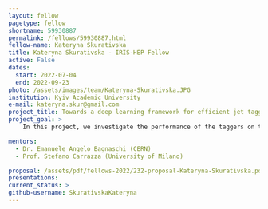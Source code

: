 ```yaml
---
layout: fellow
pagetype: fellow
shortname: 59930887
permalink: /fellows/59930887.html
fellow-name: Kateryna Skurativska
title: Kateryna Skurativska - IRIS-HEP Fellow
active: False
dates:
  start: 2022-07-04
  end: 2022-09-23
photo: /assets/images/team/Kateryna-Skurativska.JPG
institution: Kyiv Academic University
e-mail: kateryna.skur@gmail.com
project_title: Towards a deep learning framework for efficient jet tagging
project_goal: >
    In this project, we investigate the performance of the taggers on the theoretical characteristics of the training samples for different deep learning models(Convolutional Neural Network(CNN), transfer learning inside CNN, graph neural network LundNet, quantum machine learning models).

mentors:
  - Dr. Emanuele Angelo Bagnaschi (CERN)
  - Prof. Stefano Carrazza (University of Milano)

proposal: /assets/pdf/fellows-2022/232-proposal-Kateryna-Skurativska.pdf
presentations:
current_status: >
github-username: SkurativskaKateryna
---
```

